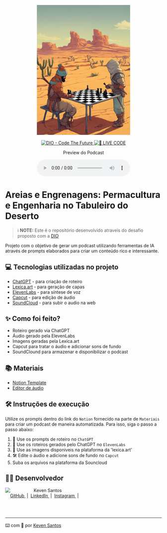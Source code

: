 <p align="center">
<img 
    src="assets/Imagens/Jeu d'échecs qui brûle dans le desert façon bande .jpg"
    width="300"
/>
</p>

<p align="center">
<a href="https://dio.me/">
    <img 
        src="https://img.shields.io/badge/DIO-Code_The_Future-28DA77?logo=youtube" 
        alt="DIO - Code The Future">
</a>
<a href="https://dio.me/">
<img 
    src="https://img.shields.io/badge/🔴_LIVE_CODE-FF5E72" 
    alt="🔴 LIVE CODE">
</a>
</p>

<p align="center">
    Preview do Podcast
</p>

<div align="center">
    <audio src="output/podcast_editado.MP3" controls title="Podcast editado"></audio>
</div>

# Areias e Engrenagens: Permacultura e Engenharia no Tabuleiro do Deserto

 > ℹ️ **NOTE:** Este é o repositório desenvolvido atraveis do desafio proposto com a [DIO](https://dio.me)

Projeto com o objetivo de gerar um podcast utilizando ferramentas de IA através de prompts elaborados para criar um conteúdo rico e interessante.

## 💻 Tecnologias utilizadas no projeto

- [ChatGPT](https://chat.openai.com/) - para criação de roteiro
- [Lexica.art](https://lexica.art) - para geração de capas
- [ElevenLabs](https://beta.elevenlabs.io/) - para síntese de voz
- [Capcut](https://www.capcut.com/pt-br/) - para edição de áudio
- [SoundCloud](https://soundcloud.com/) - para subir o audio na web

## ✨ Como foi feito?

- Roteiro gerado via ChatGPT
- Áudio gerado pela ElevenLabs
- Imagens geradas pela Lexica.art
- Capcut para tratar o áudio e adicionar sons de fundo
- SoundClound para armazenar e disponibilizar o podcast

## 📚 Materiais

- [Notion Template](https://helpful-jump-17b.notion.site/PAS-Podcast-AI-Studio-210489e15d7a4a73b743bb159e45d06f?pvs=4)
- [Editor de áudio](https://www.capcut.com/editor?from_page=landing_page&__action_from=picture_V%C3%ADdeos%20profissionais%20em%20minutos,%20n%C3%A3o%20em%20horas.)

## 🛠️ Instruções de execução

Utilize os prompts dentro do link do `Notion` fornecido na parte de `Materiais` para criar um podcast de maneira automatizada. Para isso, siga o passo a passo abaixo:

1. 🤖 Use os prompts de roteiro no `ChatGPT`
2. 🤖 Use os roteiros gerados pelo ChatGPT no `ElevenLabs`
3. 🤖 Use as imagens disponiveis na plataforma da 'lexica.art'
4. 🛠 Edite o áudio e adicione sons de fundo no `Capcut`
5.   Suba os arquivos na plataforma da Souncloud

## 👨‍💻 Desenvolvedor

<p>
    <img 
      align=left 
      margin=10 
      width=80 
      src="https://scontent.cdninstagram.com/v/t51.2885-19/442450760_2442332962629395_1905472428168208141_n.jpg?stp=dst-jpg_s150x150&_nc_ht=scontent.cdninstagram.com&_nc_cat=111&_nc_ohc=ZW1L7w3jHZIQ7kNvgFEt0-b&edm=APs17CUBAAAA&ccb=7-5&oh=00_AYABK_9yye6tjn_DdNYtDnr-m95fRmlBhR3nKyAuPglO4w&oe=66665A88&_nc_sid=10d13b"
    />
    <p>&nbsp&nbsp&nbspKeven Santos<br>
    &nbsp&nbsp&nbsp
    <a 
        href="https://github.com/kkee95">
        GitHub
    </a>
    &nbsp;|&nbsp;
    <a 
        href="https://www.linkedin.com/in/keven-santos-384353268/">
        LinkedIn
    </a>
    &nbsp;|&nbsp;
    <a 
        href="https://www.instagram.com/kevensantuz/">
        Instagram
    </a>
    &nbsp;|&nbsp;</p>
</p>
<br/><br/>
<p>

---

⌨️ com 💜 por [Keven Santos](https://github.com/kkee95)
